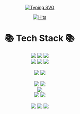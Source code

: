<div align="center">

  [![Typing SVG](https://readme-typing-svg.herokuapp.com?font=Oleo+Script&color=19B3FFFF&size=40&center=true&vCenter=true&width=404&height=53&lines=Thank+you+for+visiting!;I'm+JooHwan)](https://github.com/joohwan-chung)
  
  [![Hits](https://hits.seeyoufarm.com/api/count/incr/badge.svg?url=https%3A%2F%2Fgithub.com%2Fjoohwan-chung&count_bg=%2330326B&title_bg=%23555555&icon=tapas.svg&icon_color=%23E7E7E7&title=hits&edge_flat=false)](https://github.com/joohwan-chung)


  # 📚 Tech Stack 📚

  <img src="https://img.shields.io/badge/HTML5-E34F26?style=flat-square&logo=HTML5&logoColor=white" />
  <img src="https://img.shields.io/badge/CSS3-1572B6?style=flat-square&logo=CSS3&logoColor=white" />
  <img src="https://img.shields.io/badge/JavaScript-F7DF1E?style=flat-square&logo=JavaScript&logoColor=white" />
  <br />

  <img src="https://img.shields.io/badge/Vue.js-4FC08D?style=flat-square&logo=Vue.js&logoColor=white" />
  <img src="https://img.shields.io/badge/React-61DAFB?style=flat-square&logo=React&logoColor=white" />
  <img src="https://img.shields.io/badge/React Native-0088CC?style=flat-square&logo=React&logoColor=white" />
  <br />
  <br />

  <img src="https://img.shields.io/badge/PHP5-777BB4?style=flat-square&logo=PHP&logoColor=white" />
  <img src="https://img.shields.io/badge/PHP7-777BB4?style=flat-square&logo=PHP&logoColor=white" />
  <br />
  <br />

  <img src="https://img.shields.io/badge/Amazon EC2-232F3E?style=flat-square&logo=Amazon EC2&logoColor=white" />
  <img src="https://img.shields.io/badge/Amazon Route53-232F3E?style=flat-square&logo=Amazon AWS&logoColor=white" />
  <br />
  <img src="https://img.shields.io/badge/Amazon CloudFront-232F3E?style=flat-square&logo=Amazon AWS&logoColor=white" />
  <br />
  <img src="https://img.shields.io/badge/Amazon Lambda-232F3E?style=flat-square&logo=Amazon AWS&logoColor=white" />
  <img src="https://img.shields.io/badge/Amazon S3-232F3E?style=flat-square&logo=Amazon S3&logoColor=white" />
  <br />
  <br />

  <img src="https://img.shields.io/badge/MySQL-4479A1?style=flat-square&logo=MySQL&logoColor=white" />
  <img src="https://img.shields.io/badge/MsSQL-CC2927?style=flat-square&logo=Microsoft SQL Server&logoColor=white" />
  <img src="https://img.shields.io/badge/MongoDB-47A248?style=flat-square&logo=MongoDB&logoColor=white" />

</div>

